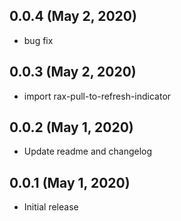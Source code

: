 ## 0.0.4 (May 2, 2020)

* bug fix

## 0.0.3 (May 2, 2020)

* import rax-pull-to-refresh-indicator

## 0.0.2 (May 1, 2020)

* Update readme and changelog

## 0.0.1 (May 1, 2020)

* Initial release
